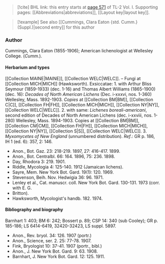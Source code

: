 > [!cite] BHL link: this entry starts at [page 571](https://www.biodiversitylibrary.org/item/103414#page/619/mode/1up) of TL-2 Vol. I.
> Supporting pages: [[Abbreviations|abbreviations]], [[Layout key|layout key]].

> [!example] See also [[Cummings, Clara Eaton {std. Cumm.} (Suppl.)|second entry]] for this author

### Author

Cummings, Clara Eaton (1855-1906); American lichenologist at Wellesley College. (*Cumm.*).

#### Herbarium and types

[[Collection MAINE|MAINE]], [[Collection WELC|WELC]]. – Fungi at [[Collection MICH|MICH]] (Hawksworth). Exsiccatae: 1. with Arthur Bliss Seymour (1859-1933) (dec. 1-16) and Thomas Albert Williams (1865-1900) (dec. 16): *Decades of North American Lichens* (Dec. i-xxxvi, nos. 1-360) Wellesley, Mass. 1892-1903. *Copies* at [[Collection BM|BM]], [[Collection C|C]], [[Collection FH|FH]], [[Collection MICH|MICH]], [[Collection NY|NY]], [[Collection WELC|WELC]].
2. with same: *Lichenes boreali-americani*, second edition of Decades of North American Lichens (dec. i-xxviii, nos. 1-280) Wellesley, Mass. 1894-1903. Copies at [[Collection BM|BM]], [[Collection CM|CM]], [[Collection FH|FH]], [[Collection MICH|MICH]], [[Collection NY|NY]], [[Collection S|S]], [[Collection WELC|WELC]].
3. *Myxomycetes of New England* (unnumbered distribution).
*Ref*.: GR p. 186, IH 1 (ed. 6): 357, 2: 146.
- Anon., Bot. Gaz. 23: 218-219. 1897, 27: 416-417. 1899.
- Anon., Bot. Centralbl. 66: 164. 1896, 75: 236. 1898.
- Day, Rhodora 3: 219. 1901.
- Riddle, Mycologia 4: 125-140. 1912 (Jamaican lichens).
- Sayre, Mem. New York Bot. Gard. 19(1): 120. 1969.
- Stevenson, Beih. Nov. Hedwigia 36: 96. 1971.
- Lenley et al., Cat. manuscr. coll. New York Bot. Gard. 130-131. 1973 (corr. with E. G.
- Britton).
- Hawksworth, Mycologist's handb. 182. 1974.

#### Bibliography and biography

Barnhart 1: 403; BM 6: 242; Bossert p. 89; CSP 14: 340 (sub Cooley); GR p. 185-186; LS 6414-6419, 32420-32423, LS suppl. 5897.
- Anon., Rev. bryol. 34: 126. 1907 (portr.)
- Anon., Science, ser. 2. 25: 77-78. 1907.
- Fink, Bryologist 10: 37-41. 1907 (portr., bibl.)
- Anon., J. New York Bot. Gard. 9: 63. 1908.
- Barnhart, J. New York Bot. Gard. 12: 125. 1911.

